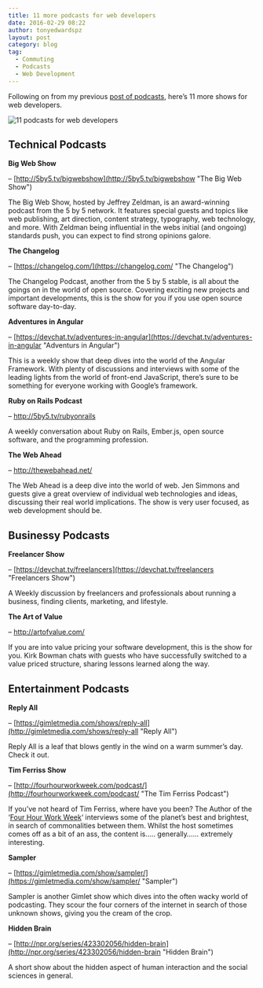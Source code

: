 ```yaml
---
title: 11 more podcasts for web developers
date: 2016-02-29 08:22
author: tonyedwardspz
layout: post
category: blog
tag:
  - Commuting
  - Podcasts
  - Web Development
---
```

Following on from my previous [post of podcasts](http://purelywebdesign.co.uk/blog/12-podcasts-for-web-developers/ "12 podcasts for web developers"), here&#8217;s 11 more shows for web developers.

![11 podcasts for web developers](/assets/images/import/2016/02/Screen-Shot-2016-02-23-at-18.26.39.png)

## **Technical Podcasts**

**Big Web Show**

&#8211; [http://5by5.tv/bigwebshow](http://5by5.tv/bigwebshow "The Big Web Show")

The Big Web Show, hosted by Jeffrey Zeldman, is an award-winning podcast from the 5 by 5 network. It features special guests and topics like web publishing, art direction, content strategy, typography, web technology, and more. With Zeldman being influential in the webs initial (and ongoing) standards push, you can expect to find strong opinions galore.

**The Changelog**

&#8211; [https://changelog.com/](https://changelog.com/ "The Changelog")

The Changelog Podcast, another from the 5 by 5 stable, is all about the goings on in the world of open source. Covering exciting new projects and important developments, this is the show for you if you use open source software day-to-day.

**Adventures in Angular**

&#8211; [https://devchat.tv/adventures-in-angular](https://devchat.tv/adventures-in-angular "Adventurs in Angular")

This is a weekly show that deep dives into the world of the Angular Framework. With plenty of discussions and interviews with some of the leading lights from the world of front-end JavaScript, there&#8217;s sure to be something for everyone working with Google&#8217;s framework.

**Ruby on Rails Podcast**

&#8211; <http://5by5.tv/rubyonrails>

A weekly conversation about Ruby on Rails, Ember.js, open source software, and the programming profession.

**The Web Ahead**

&#8211; <http://thewebahead.net/>

The Web Ahead is a deep dive into the world of web. Jen Simmons and guests give a great overview of individual web technologies and ideas, discussing their real world implications. The show is very user focused, as web development should be.

## Businessy Podcasts

**Freelancer Show**

&#8211; [https://devchat.tv/freelancers](https://devchat.tv/freelancers "Freelancers Show")

A Weekly discussion by freelancers and professionals about running a business, finding clients, marketing, and lifestyle.

**The Art of Value**

&#8211; <http://artofvalue.com/>

If you are into value pricing your software development, this is the show for you. Kirk Bowman chats with guests who have successfully switched to a value priced structure, sharing lessons learned along the way.

## Entertainment Podcasts

**Reply All**

&#8211; [https://gimletmedia.com/shows/reply-all](http://gimletmedia.com/shows/reply-all "Reply All")

Reply All is a leaf that blows gently in the wind on a warm summer&#8217;s day. Check it out.

**Tim Ferriss Show**

&#8211; [http://fourhourworkweek.com/podcast/](http://fourhourworkweek.com/podcast/ "The Tim Ferriss Podcast")

If you&#8217;ve not heard of Tim Ferriss, where have you been? The Author of the &#8216;[Four Hour Work Week](http://www.amazon.co.uk/gp/product/0091929113/ref=as_li_tl?ie=UTF8&camp=1634&creative=6738&creativeASIN=0091929113&linkCode=as2&tag=aandeuk-21)&#8216; interviews some of the planet&#8217;s best and brightest, in search of commonalities between them. Whilst the host sometimes comes off as a bit of an ass, the content is&#8230;.. generally&#8230;&#8230; extremely interesting.

**Sampler**

&#8211; [https://gimletmedia.com/show/sampler/](https://gimletmedia.com/show/sampler/ "Sampler")

Sampler is another Gimlet show which dives into the often wacky world of podcasting. They scour the four corners of the internet in search of those unknown shows, giving you the cream of the crop.

**Hidden Brain**

&#8211; [http://npr.org/series/423302056/hidden-brain](http://npr.org/series/423302056/hidden-brain "Hidden Brain")

A short show about the hidden aspect of human interaction and the social sciences in general.
